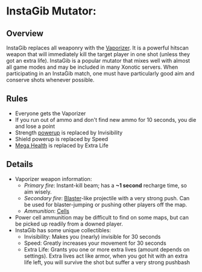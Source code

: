 InstaGib Mutator:
=================

Overview
--------

InstaGib replaces all weaponry with the [Vaporizer](Weapons#vaporizer). It is a powerful hitscan weapon that will immediately kill the target player in one shot (unless they got an extra life). InstaGib is a popular mutator that mixes well with almost all game modes and may be included in many Xonotic servers. When participating in an InstaGib match, one must have particularly good aim and conserve shots whenever possible.

Rules
-----

* Everyone gets the Vaporizer
* If you run out of ammo and don't find new ammo for 10 seconds, you die and lose a point
* Strength [powerup](Powerups) is replaced by Invisibility
* Shield powerup is replaced by Speed
* [Mega Health](Items) is replaced by Extra Life

Details
---------------

-   Vaporizer weapon information:
    -   *Primary fire*: Instant-kill beam; has a **\~1 second** recharge time, so aim wisely.
    -   *Secondary fire*: [Blaster](Weapons#blaster)-like projectile with a very strong push. Can be used for blaster-jumping or pushing other players off the map.
    -   *Ammunition*: [Cells](Items#cells)
-   Power cell ammunition may be difficult to find on some maps, but can be picked up readily from a downed player.
-   InstaGib has some unique collectibles:
    - Invisibility: Makes you (nearly) invisible for 30 seconds
    - Speed: Greatly increases your movement for 30 seconds
    - Extra Life: Grants you one or more extra lives (amount depends on settings). Extra lives act like armor, when you got hit with an extra life left, you will survive the shot but suffer a very strong pushbash